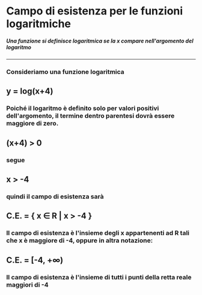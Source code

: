 # Campo di esistenza per le funzioni logaritmiche
##### Una funzione si definisce logaritmica se la x compare nell'argomento del logaritmo
----
### Consideriamo una funzione logaritmica
## y = log(x+4)
### Poiché il logaritmo è definito solo per valori positivi dell'argomento, il termine dentro parentesi dovrà essere maggiore di zero.
## (x+4) > 0
### segue
## x > -4
### quindi il campo di esistenza sarà
## C.E. = { x ∈ R | x > -4 }
### Il campo di esistenza è l'insieme degli x appartenenti ad R tali che x è maggiore di -4, oppure in altra notazione:
## C.E. = [-4, +∞)
### Il campo di esistenza è l'insieme di tutti i punti della retta reale maggiori di -4
